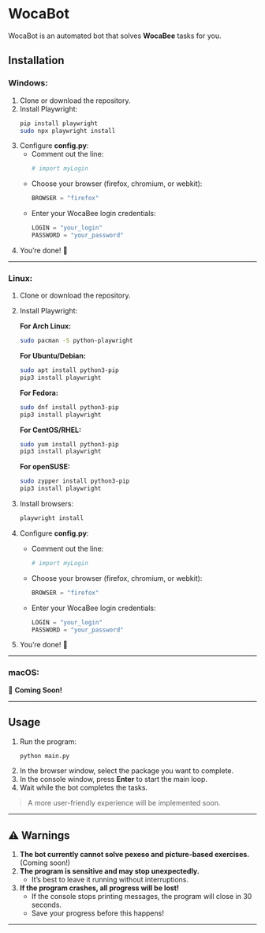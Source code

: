 # WocaBot
WocaBot is an automated bot that solves **WocaBee** tasks for you.

## Installation

### Windows:
1. Clone or download the repository.
2. Install Playwright:
    ```sh
    pip install playwright
    sudo npx playwright install
    ```
3. Configure **config.py**:
    - Comment out the line:
      ```python
      # import myLogin
      ```
    - Choose your browser (firefox, chromium, or webkit):
      ```python
      BROWSER = "firefox"
      ```
    - Enter your WocaBee login credentials:
      ```python
      LOGIN = "your_login"
      PASSWORD = "your_password"
      ```
4. You’re done! 🎉

---

### Linux:
1. Clone or download the repository.
2. Install Playwright:

    **For Arch Linux:**  
    ```sh
    sudo pacman -S python-playwright
    ```
    **For Ubuntu/Debian:**  
    ```sh
    sudo apt install python3-pip
    pip3 install playwright
    ```
    **For Fedora:**  
    ```sh
    sudo dnf install python3-pip
    pip3 install playwright
    ```
    **For CentOS/RHEL:**  
    ```sh
    sudo yum install python3-pip
    pip3 install playwright
    ```
    **For openSUSE:**  
    ```sh
    sudo zypper install python3-pip
    pip3 install playwright
    ```
3. Install browsers:
    ```sh
    playwright install
    ```
4. Configure **config.py**:
    - Comment out the line:
      ```python
      # import myLogin
      ```
    - Choose your browser (firefox, chromium, or webkit):
      ```python
      BROWSER = "firefox"
      ```
    - Enter your WocaBee login credentials:
      ```python
      LOGIN = "your_login"
      PASSWORD = "your_password"
      ```
5. You’re done! 🎉

---

### macOS:
🚧 **Coming Soon!**  

---

## Usage  
1. Run the program:  
    ```sh
    python main.py
    ```
2. In the browser window, select the package you want to complete.  
3. In the console window, press **Enter** to start the main loop.  
4. Wait while the bot completes the tasks.  
> A more user-friendly experience will be implemented soon.  

---

## ⚠️ Warnings  
1. **The bot currently cannot solve pexeso and picture-based exercises.** (Coming soon!)  
2. **The program is sensitive and may stop unexpectedly.**  
   - It’s best to leave it running without interruptions.  
3. **If the program crashes, all progress will be lost!**  
   - If the console stops printing messages, the program will close in 30 seconds.  
   - Save your progress before this happens!  

---
